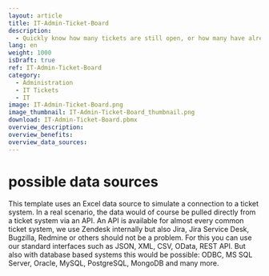 ```yaml
---
layout: article
title: IT-Admin-Ticket-Board
description: 
  - Quickly know how many tickets are still open, or how many have already been completed this month? No problem with this template. Simply connect to your own ticket system and always keep track of all urgent support requests. This gives you an overview and increases the satisfaction of your colleagues. Important tickets no longer fall by the wayside. This simplifies ticket management. You can probably think of many more important information that you could put into this template, just download and modify it!
lang: en
weight: 1000
isDraft: true
ref: IT-Admin-Ticket-Board
category:
  - Administration
  - IT Tickets
  - IT
image: IT-Admin-Ticket-Board.png
image_thumbnail: IT-Admin-Ticket-Board_thumbnail.png
download: IT-Admin-Ticket-Board.pbmx
overview_description:
overview_benefits:
overview_data_sources:
---
```


# possible data sources

This template uses an Excel data source to simulate a connection to a ticket system. In a real scenario, the data would of course be pulled directly from a ticket system via an API. An API is available for almost every common ticket system, we use Zendesk internally but also Jira, Jira Service Desk, Bugzilla, Redmine or others should not be a problem. For this you can use our standard interfaces such as JSON, XML, CSV, OData, REST API. But also with database based systems this would be possible: ODBC, MS SQL Server, Oracle, MySQL, PostgreSQL, MongoDB and many more.